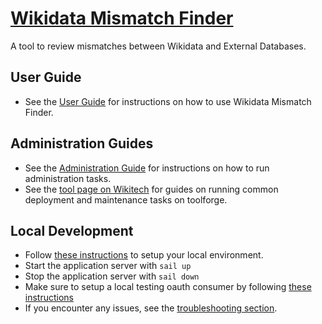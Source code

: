 # [Wikidata Mismatch Finder](https://www.wikidata.org/wiki/Wikidata:Mismatch_Finder)

A tool to review mismatches between Wikidata and External Databases.

## User Guide

 * See the [User Guide](docs/UserGuide.md) for instructions on how to use Wikidata Mismatch Finder.
 
## Administration Guides

 * See the [Administration Guide](docs/AdminGuide.md) for instructions on how to run administration tasks.
 * See the [tool page on Wikitech](https://wikitech.wikimedia.org/wiki/Tool:Wikidata_Mismatch_Finder) for guides on running common deployment and maintenance tasks on toolforge.

## Local Development

* Follow [these instructions](docs/README.md#quickstart) to setup your local environment.
* Start the application server with `sail up`
* Stop the application server with `sail down`
* Make sure to setup a local testing oauth consumer by following [these instructions](docs/README.md#oauth)
* If you encounter any issues, see the [troubleshooting section](docs/README.md#troubleshooting).
